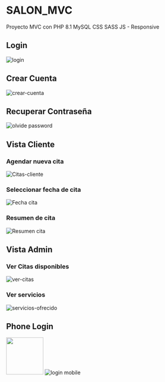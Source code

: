 # SALON_MVC
Proyecto MVC con PHP 8.1 MySQL CSS SASS JS - Responsive 

## Login
![login](https://user-images.githubusercontent.com/90885563/211638902-5dd10ee5-7088-4c70-8764-2ffdd0d409eb.png)

## Crear Cuenta
![crear-cuenta](https://user-images.githubusercontent.com/90885563/211638915-4f061e43-5612-4b30-90c1-fae5c6cf4b89.png)

## Recuperar Contraseña
![olvide password](https://user-images.githubusercontent.com/90885563/211638945-1a1d8505-f478-42e0-b173-f144837c736a.png)

## Vista Cliente
### Agendar nueva cita
![Citas-cliente](https://user-images.githubusercontent.com/90885563/211638956-73f30b2c-6b58-4bc0-9d29-79267ab4dce5.png)

### Seleccionar fecha de cita
![Fecha cita](https://user-images.githubusercontent.com/90885563/211639037-b0b17c5d-c5ed-4bcd-b011-936bd7c35116.png)

### Resumen de cita
![Resumen cita](https://user-images.githubusercontent.com/90885563/211639109-2f1cfc7e-5e56-4c26-939c-23c8b5834a60.png)

## Vista Admin
### Ver Citas disponibles
![ver-citas](https://user-images.githubusercontent.com/90885563/211639165-7bf9353a-dbf2-41b3-86c2-9ba3bd49bb6d.png)

### Ver servicios
![servicios-ofrecido](https://user-images.githubusercontent.com/90885563/211639180-5f764490-a31c-4314-93b1-39a0455af545.png)

## Phone Login
<img src="[https://i0.wp.com/learn.onemonth.com/wp-content/uploads/2019/07/image2-1.png?fit=600%2C315&ssl=1](https://user-images.githubusercontent.com/90885563/211639699-64200bf2-8c6b-4703-aa8b-7562b4466e4a.png)" width="100"></a>
![login mobile]()

